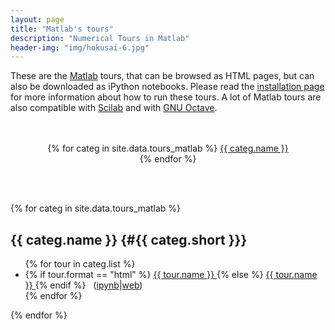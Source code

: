 ```yaml
---
layout: page
title: "Matlab's tours"
description: "Numerical Tours in Matlab"
header-img: "img/hokusai-6.jpg"
---
```


These are the [Matlab](http://www.mathworks.fr/products/matlab/) tours, that can be browsed as HTML pages, but can also be downloaded as iPython notebooks. Please read the [installation page](../installation_matlab/) for more information about how to run these tours. A lot of Matlab tours are also compatible with [Scilab](http://www.scilab.org/) and with [GNU Octave](https://www.gnu.org/software/octave/).

<p align="center">
<br/>
<br/>
{% for categ in site.data.tours_matlab %}
<a href="#{{ categ.short }}"> {{ categ.name }} </a> <br/>
{% endfor %}
</p>

<br/><br/>


{% for categ in site.data.tours_matlab %}

{{ categ.name }}      {#{{ categ.short }}}
----------------

<ul>
{% for tour in categ.list %}
	<li>
	{% if tour.format == "html" %}
		<a href="{{ tour.rep }}"> {{ tour.name }} </a>
	{% else %}
		<a href="http://nbviewer.ipython.org/github/gpeyre/numerical-tours/blob/master/matlab/{{ tour.rep }}.ipynb"> {{ tour.name }} </a>
	{% endif %}
	&nbsp;&nbsp;(<a href="http://nbviewer.ipython.org/github/gpeyre/numerical-tours/blob/master/matlab/{{ tour.rep }}.ipynb">ipynb</a>|<a href="{{ tour.rep }}">web</a>)
	</li>
{% endfor %}
</ul>

{% endfor %}
